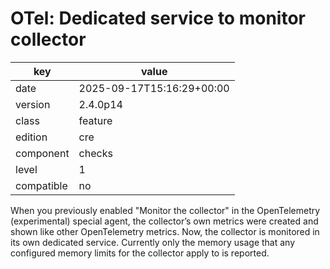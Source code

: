 [//]: # (werk v2)
# OTel: Dedicated service to monitor collector

key        | value
---------- | ---
date       | 2025-09-17T15:16:29+00:00
version    | 2.4.0p14
class      | feature
edition    | cre
component  | checks
level      | 1
compatible | no

When you previously enabled "Monitor the collector" in the OpenTelemetry (experimental) special agent, the collector’s own metrics were created and shown like other OpenTelemetry metrics.
Now, the collector is monitored in its own dedicated service.
Currently only the memory usage that any configured memory limits for the collector apply to is reported.
